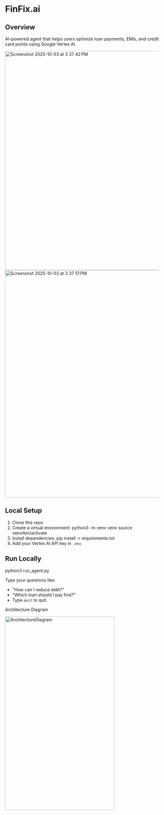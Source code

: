 # FinFix.ai

## Overview
AI-powered agent that helps users optimize loan payments, EMIs, and credit card points using Google Vertex AI.

<img width="1179" height="715" alt="Screenshot 2025-10-03 at 3 37 42 PM" src="https://github.com/user-attachments/assets/27634888-e793-43f4-bcff-85275319f1a0" />

<img width="1108" height="743" alt="Screenshot 2025-10-03 at 3 37 51 PM" src="https://github.com/user-attachments/assets/bab77f22-a476-4243-a27a-610e09e8021a" />


## Local Setup
1. Clone this repo
2. Create a virtual environment:
   python3 -m venv venv
   source venv/bin/activate
3. Install dependencies:
   pip install -r requirements.txt
4. Add your Vertex AI API key in `.env`

## Run Locally
python3 run_agent.py

Type your questions like:
- "How can I reduce debt?"
- "Which loan should I pay first?"
- Type `exit` to quit.

Architecture Diagram


<img width="359" height="632" alt="ArchitectureDiagram" src="https://github.com/user-attachments/assets/3d0125c1-5032-4d56-8f76-2d55b28bb526" />

